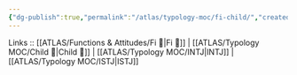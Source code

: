 ```yaml
---
{"dg-publish":true,"permalink":"/atlas/typology-moc/fi-child/","created":"2023-01-05T12:01:53.986+01:00","updated":"2023-03-09T10:07:10.073+01:00"}
---
```


Links :: [[ATLAS/Functions & Attitudes/Fi 🔱\|Fi 🔱]] | [[ATLAS/Typology MOC/Child 👼\|Child 👼]] | [[ATLAS/Typology MOC/INTJ\|INTJ]] | [[ATLAS/Typology MOC/ISTJ\|ISTJ]]

